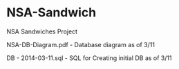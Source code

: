 NSA-Sandwich
============

NSA Sandwiches Project

NSA-DB-Diagram.pdf   - Database diagram as of 3/11

DB - 2014-03-11.sql  - SQL for Creating initial DB as of 3/11